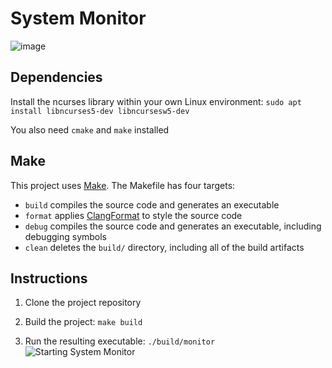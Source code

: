 # System Monitor

![image](https://user-images.githubusercontent.com/113075816/236335603-ff2f3a38-1767-4773-a704-60bb08a6b1aa.png)

## Dependencies 

Install the ncurses library within your own Linux environment: `sudo apt install libncurses5-dev libncursesw5-dev`

You also need `cmake` and `make` installed 


## Make
This project uses [Make](https://www.gnu.org/software/make/). The Makefile has four targets:
* `build` compiles the source code and generates an executable
* `format` applies [ClangFormat](https://clang.llvm.org/docs/ClangFormat.html) to style the source code
* `debug` compiles the source code and generates an executable, including debugging symbols
* `clean` deletes the `build/` directory, including all of the build artifacts

## Instructions

1. Clone the project repository

2. Build the project: `make build`

3. Run the resulting executable: `./build/monitor`
![Starting System Monitor](images/ss.png)
